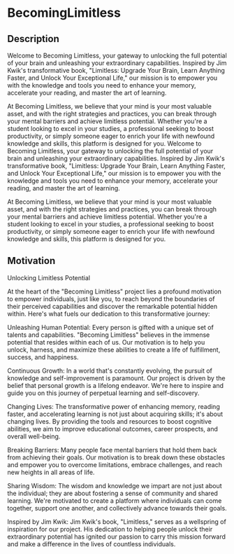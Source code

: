 # BecomingLimitless
## Description 
Welcome to Becoming Limitless, your gateway to unlocking the full potential of your brain and unleashing your extraordinary capabilities. Inspired by Jim Kwik's transformative book, "Limitless: Upgrade Your Brain, Learn Anything Faster, and Unlock Your Exceptional Life," our mission is to empower you with the knowledge and tools you need to enhance your memory, accelerate your reading, and master the art of learning.

At Becoming Limitless, we believe that your mind is your most valuable asset, and with the right strategies and practices, you can break through your mental barriers and achieve limitless potential. Whether you're a student looking to excel in your studies, a professional seeking to boost productivity, or simply someone eager to enrich your life with newfound knowledge and skills, this platform is designed for you.
Welcome to Becoming Limitless, your gateway to unlocking the full potential of your brain and unleashing your extraordinary capabilities. Inspired by Jim Kwik's transformative book, "Limitless: Upgrade Your Brain, Learn Anything Faster, and Unlock Your Exceptional Life," our mission is to empower you with the knowledge and tools you need to enhance your memory, accelerate your reading, and master the art of learning.

At Becoming Limitless, we believe that your mind is your most valuable asset, and with the right strategies and practices, you can break through your mental barriers and achieve limitless potential. Whether you're a student looking to excel in your studies, a professional seeking to boost productivity, or simply someone eager to enrich your life with newfound knowledge and skills, this platform is designed for you.
## Motivation 
Unlocking Limitless Potential

At the heart of the "Becoming Limitless" project lies a profound motivation to empower individuals, just like you, to reach beyond the boundaries of their perceived capabilities and discover the remarkable potential hidden within. Here's what fuels our dedication to this transformative journey:

Unleashing Human Potential: Every person is gifted with a unique set of talents and capabilities. "Becoming Limitless" believes in the immense potential that resides within each of us. Our motivation is to help you unlock, harness, and maximize these abilities to create a life of fulfillment, success, and happiness.

Continuous Growth: In a world that's constantly evolving, the pursuit of knowledge and self-improvement is paramount. Our project is driven by the belief that personal growth is a lifelong endeavor. We're here to inspire and guide you on this journey of perpetual learning and self-discovery.

Changing Lives: The transformative power of enhancing memory, reading faster, and accelerating learning is not just about acquiring skills; it's about changing lives. By providing the tools and resources to boost cognitive abilities, we aim to improve educational outcomes, career prospects, and overall well-being.

Breaking Barriers: Many people face mental barriers that hold them back from achieving their goals. Our motivation is to break down these obstacles and empower you to overcome limitations, embrace challenges, and reach new heights in all areas of life.

Sharing Wisdom: The wisdom and knowledge we impart are not just about the individual; they are about fostering a sense of community and shared learning. We're motivated to create a platform where individuals can come together, support one another, and collectively advance towards their goals.

Inspired by Jim Kwik: Jim Kwik's book, "Limitless," serves as a wellspring of inspiration for our project. His dedication to helping people unlock their extraordinary potential has ignited our passion to carry this mission forward and make a difference in the lives of countless individuals.







